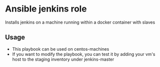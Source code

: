 # Ansible jenkins role 

Installs jenkins on a machine running within a docker container with slaves

## Usage

- This playbook can be used on centos-machines
- If you want to modify the playbook, you can test it by adding your vm's host to the staging inventory under jenkins-master


